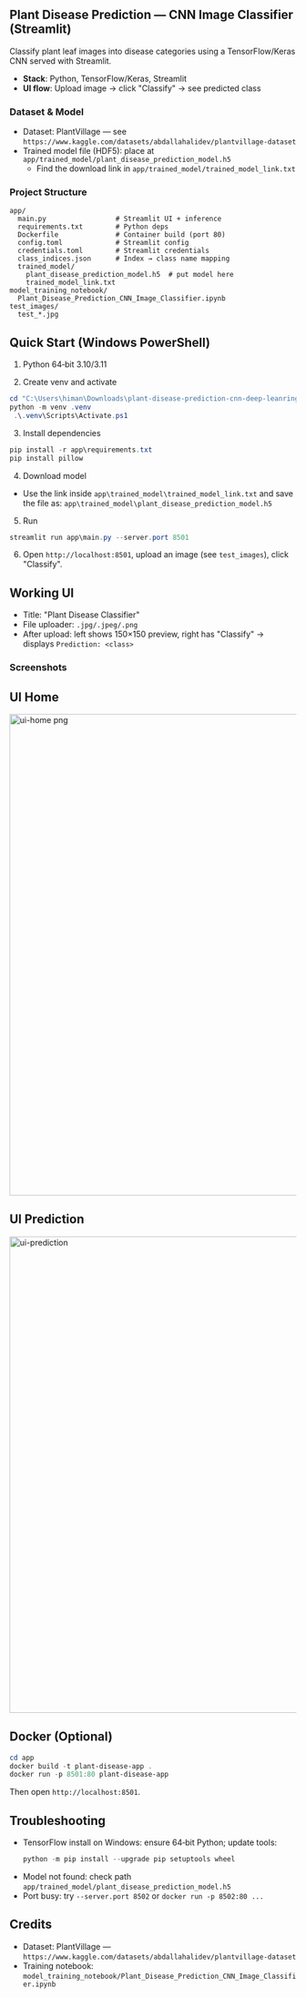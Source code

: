 
## Plant Disease Prediction — CNN Image Classifier (Streamlit)

Classify plant leaf images into disease categories using a TensorFlow/Keras CNN served with Streamlit.

- **Stack**: Python, TensorFlow/Keras, Streamlit
- **UI flow**: Upload image → click "Classify" → see predicted class


### Dataset & Model
- Dataset: PlantVillage — see `https://www.kaggle.com/datasets/abdallahalidev/plantvillage-dataset`
- Trained model file (HDF5): place at `app/trained_model/plant_disease_prediction_model.h5`
  - Find the download link in `app/trained_model/trained_model_link.txt`


### Project Structure
```
app/
  main.py                 # Streamlit UI + inference
  requirements.txt        # Python deps
  Dockerfile              # Container build (port 80)
  config.toml             # Streamlit config
  credentials.toml        # Streamlit credentials
  class_indices.json      # Index → class name mapping
  trained_model/
    plant_disease_prediction_model.h5  # put model here
    trained_model_link.txt
model_training_notebook/
  Plant_Disease_Prediction_CNN_Image_Classifier.ipynb
test_images/
  test_*.jpg
```


## Quick Start (Windows PowerShell)

1) Python 64‑bit 3.10/3.11

2) Create venv and activate
```powershell
cd "C:\Users\himan\Downloads\plant-disease-prediction-cnn-deep-leanring-project-main\plant-disease-prediction-cnn-deep-leanring-project-main"
python -m venv .venv
 .\.venv\Scripts\Activate.ps1
```

3) Install dependencies
```powershell
pip install -r app\requirements.txt
pip install pillow
```

4) Download model
- Use the link inside `app\trained_model\trained_model_link.txt` and save the file as:
  `app\trained_model\plant_disease_prediction_model.h5`

5) Run
```powershell
streamlit run app\main.py --server.port 8501
```

6) Open `http://localhost:8501`, upload an image (see `test_images`), click "Classify".


## Working UI
- Title: "Plant Disease Classifier"
- File uploader: `.jpg/.jpeg/.png`
- After upload: left shows 150×150 preview, right has "Classify" → displays `Prediction: <class>`

### Screenshots

##  UI Home
  <img width="1918" height="846" alt="ui-home png" src="https://github.com/user-attachments/assets/d86ac394-00e4-468e-8462-906ab6f9133b" />

 ## UI Prediction
 <img width="1917" height="837" alt="ui-prediction" src="https://github.com/user-attachments/assets/39f21407-e993-420a-924a-2678e59cd6cf" />

 
 



## Docker (Optional)
```powershell
cd app
docker build -t plant-disease-app .
docker run -p 8501:80 plant-disease-app
```
Then open `http://localhost:8501`.


## Troubleshooting
- TensorFlow install on Windows: ensure 64‑bit Python; update tools:
  ```powershell
  python -m pip install --upgrade pip setuptools wheel
  ```
- Model not found: check path `app/trained_model/plant_disease_prediction_model.h5`
- Port busy: try `--server.port 8502` or `docker run -p 8502:80 ...`


## Credits
- Dataset: PlantVillage — `https://www.kaggle.com/datasets/abdallahalidev/plantvillage-dataset`
- Training notebook: `model_training_notebook/Plant_Disease_Prediction_CNN_Image_Classifier.ipynb`

